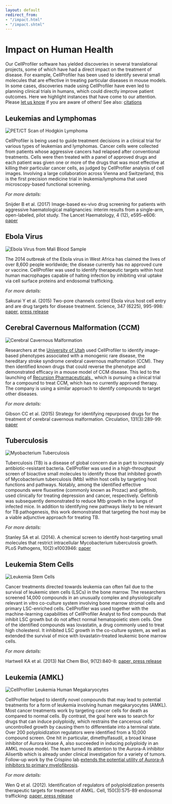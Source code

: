 ```yaml
---
layout: default
redirect_from:
- "/impact.html"
- "/impact.shtml"
---
```


Impact on Human Health
======================

Our CellProfiler software has yielded discoveries in several translational projects, some of which have had a direct impact on the treatment of disease. For example, CellProfiler has been used to identify several small molecules that are effective in treating particular diseases in mouse models. In some cases, discoveries made using CellProfiler have even led to planning clinical trials in humans, which could directly improve patient outcomes. Here we highlight instances that have come to our attention. Please [let us know](mailto:imagingadmin) if you are aware of others! See also: [citations](/citations)

Leukemias and Lymphomas
-----------------------

<img src="http://d1zymp9ayga15t.cloudfront.net/images/HodgkinLymphoma.jpg" alt="PET/CT Scan of Hodgkin Lymphoma" class="tiny-image">

CellProfiler is being used to guide treatment decisions in a clinical trial for various types of leukemias and lymphomas. Cancer cells were collected from patients whose aggressive cancers had relapsed after conventional treatments. Cells were then treated with a panel of approved drugs and each patient was given one or more of the drugs that was most effective at killing their particular cancer cells, as judged by CellProfiler analysis of cell images. Involving a large collaboration across Vienna and Switzerland, this is the first precision medicine trial in leukemia/lymphoma that used microscopy-based functional screening.

*For more details:*

Snijder B et al. (2017) Image-based ex-vivo drug screening for patients with aggressive haematological malignancies: interim results from a single-arm, open-labeled, pilot study. The Lancet Haematology, 4 (12), e595-e606: [paper](https://doi.org/10.1016/S2352-3026(17)30208-9)

Ebola Virus
-----------

<img src="http://d1zymp9ayga15t.cloudfront.net/images/ebola.png" alt="Ebola Virus from Mali Blood Sample" class="tiny-image">

The 2014 outbreak of the Ebola virus in West Africa has claimed the lives of over 8,600 people worldwide; the disease currently has no approved cure or vaccine. CellProfiler was used to identify therapeutic targets within host human macrophages capable of halting infection by inhibiting viral uptake via cell surface proteins and endosomal trafficking.

*For more details:*

Sakurai Y et al. (2015) Two-pore channels control Ebola virus host cell entry and are drug targets for disease treatment. Science, 347 (6225), 995-998: [paper](https://doi.org/10.1126/science.1258758), [press release](https://www.txbiomed.org/news-press/news-releases/research-shows-asian-herb-holds-promise-treatment-ebola-virus-disease/)

Cerebral Cavernous Malformation (CCM)
-------------------------------------

<img src="http://d1zymp9ayga15t.cloudfront.net/images/CCM.jpg" alt="Cerebral Cavernous Malformation" class="tiny-image">

Researchers at the [University of Utah](http://www.bioscience.utah.edu/faculty/molecular-biology-faculty/) used CellProfiler to identify image-based phenotypes associated with a monogenic rare disease, the hereditary stroke syndrome cerebral cavernous malformation (CCM). They then identified known drugs that could reverse the phenotype and demonstrated efficacy in a mouse model of CCM disease. This led to the launching of [Recursion Pharmaceuticals, ](http://www.recursionpharma.com/) which is pursuing a clinical trial for a compound to treat CCM, which has no currently approved therapy. The company is using a similar approach to identify compounds to target other diseases.

*For more details:*

Gibson CC et al. (2015) Strategy for identifying repurposed drugs for the treatment of cerebral cavernous malformation. Circulation, 131(3):289-99:  [paper](http://www.ncbi.nlm.nih.gov/pmc/articles/PMC4356181/)

Tuberculosis
------------

<img src="http://d1zymp9ayga15t.cloudfront.net/images/Tuberculosis.png" alt="Myobacterium Tuberculosis" class="tiny-image">

Tuberculosis (TB) is a disease of global concern due in part to increasingly antibiotic-resistant bacteria. CellProfiler was used in a high-throughput screen of bioactive small molecules to identify those that inhibited growth of Mycobacterium tuberculosis (Mtb) within host cells by targeting host functions and pathways. Notably, among the identified effective compounds were fluoxetine (commonly known as Prozac) and gefitinib, used clinically for treating depression and cancer, respectively. Gefitinib was subsequently demonstrated to reduce Mtb growth in the lungs of infected mice. In addition to identifying new pathways likely to be relevant for TB pathogenesis, this work demonstrated that targeting the host may be a viable adjunctive approach for treating TB.

*For more details:*

Stanley SA et al. (2014). A chemical screen to identify host-targeting small molecules that restrict intracellular Mycobacterium tuberculosis growth. PLoS Pathogens, 10(2):e1003946: [paper](https://doi.org/10.1371/journal.ppat.1003946)

Leukemia Stem Cells
-------------------

<img src="http://d1zymp9ayga15t.cloudfront.net/images/Cobblestones.png" alt="Leukemia Stem Cells" class="tiny-image">

Cancer treatments directed towards leukemia can often fail due to the survival of leukemic stem cells (LSCs) in the bone marrow. The researchers screened 14,000 compounds in an unusually complex and physiologically relevant in vitro co-culture system involving bone marrow stromal cells and primary LSC-enriched cells. CellProfiler was used together with the machine-learning capabilities of CellProfiler Analyst to find compounds that inhibit LSC growth but do not affect normal hematopoietic stem cells. One of the identified compounds was lovastatin, a drug commonly used to treat high cholesterol. It inhibited LSC growth in the co-culture system, as well as extended the survival of mice with lovastatin-treated leukemic bone marrow cells.

*For more details:*

Hartwell KA et al. (2013) Nat Chem Biol, 9(12):840-8: [paper, ](https://doi.org/10.1038/nchembio.1367)[press release](http://www.broadinstitute.org/news/5323)

Leukemia (AMKL)
---------------

<img src="http://d1zymp9ayga15t.cloudfront.net/images/Polyploidy.png" alt="CellProfiler Leukemia Human Megakaryocytes" class="tiny-image">

CellProfiler helped to identify novel compounds that may lead to potential treatments for a form of leukemia involving human megakaryocytes (AMKL). Most cancer treatments work by targeting cancer cells for death as compared to normal cells. By contrast, the goal here was to search for drugs that can induce polyploidy, which restrains the cancerous cells’ uncontrolled growth by causing them to differentiate into a terminal state. Over 200 polyploidization regulators were identified from a 10,000 compound screen. One hit in particular, dimethylfasudil, a broad kinase inhibitor of Aurora kinase A, also succeeded in inducing polyploidy in an AMKL mouse model. The team turned its attention to the Aurora-A inhibitor Alisertib which is already under clinical investigation for a variety of tumors. Follow-up work by the Crispino lab [extends the potential utility of Aurora-A inhibitors to primary myelofibrosis](http://www.ncbi.nlm.nih.gov/pubmed/26569382).

*For more details:*

Wen Q et al. (2012). Identification of regulators of polyploidization presents therapeutic targets for treatment of AMKL. Cell, 150(3):575-89 endosomal trafficking: [paper, ](https://doi.org/10.1016/j.cell.2012.06.032) [press release](http://www.broadinstitute.org/news/4289)

<div class="bottom-margin"></div>
